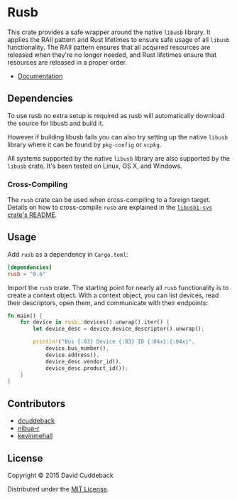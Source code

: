 # Rusb
This crate provides a safe wrapper around the native `libusb` library. It applies the RAII pattern
and Rust lifetimes to ensure safe usage of all `libusb` functionality. The RAII pattern ensures that
all acquired resources are released when they're no longer needed, and Rust lifetimes ensure that
resources are released in a proper order.

* [Documentation](https://docs.rs/rusb)

## Dependencies
To use rusb no extra setup is required as rusb will automatically download the source for libusb and build it.

However if building libusb fails you can also try setting up the native `libusb` library where it can
be found by `pkg-config` or `vcpkg`.

All systems supported by the native `libusb` library are also supported by the `libusb` crate. It's
been tested on Linux, OS X, and Windows.

### Cross-Compiling
The `rusb` crate can be used when cross-compiling to a foreign target. Details on how to
cross-compile `rusb` are explained in the [`libusb1-sys` crate's
README](https://github.com/a1ien/libusb1-sys#cross-compiling).

## Usage
Add `rusb` as a dependency in `Cargo.toml`:

```toml
[dependencies]
rusb = "0.6"
```

Import the `rusb` crate. The starting point for nearly all `rusb` functionality is to create a
context object. With a context object, you can list devices, read their descriptors, open them, and
communicate with their endpoints:

```rust
fn main() {
    for device in rusb::devices().unwrap().iter() {
        let device_desc = device.device_descriptor().unwrap();

        println!("Bus {:03} Device {:03} ID {:04x}:{:04x}",
            device.bus_number(),
            device.address(),
            device_desc.vendor_id(),
            device_desc.product_id());
    }
}
```

## Contributors
* [dcuddeback](https://github.com/dcuddeback)
* [nibua-r](https://github.com/nibua-r)
* [kevinmehall](https://github.com/kevinmehall)

## License
Copyright © 2015 David Cuddeback

Distributed under the [MIT License](LICENSE).
